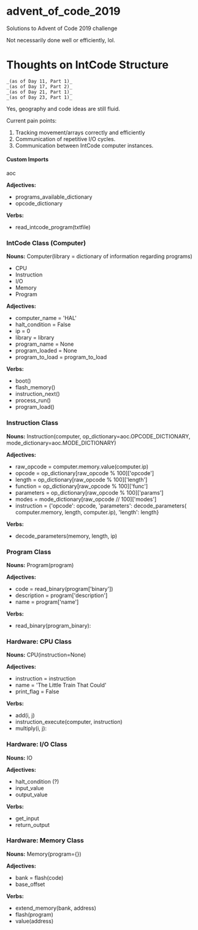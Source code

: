# advent_of_code_2019
 Solutions to Advent of Code 2019 challenge

 Not necessarily done well or efficiently, lol.

#

# Thoughts on IntCode Structure
    _(as of Day 11, Part 1)_
    _(as of Day 17, Part 2)_
    _(as of Day 21, Part 1)_
    _(as of Day 23, Part 1)_


Yes, geography and code ideas are still fluid.

Current pain points:
1. Tracking movement/arrays correctly and efficiently
2. Communication of repetitive I/O cycles.
3. Communication between IntCode computer instances.


#### Custom Imports

aoc

**Adjectives:**
- programs_available_dictionary
- opcode_dictionary

**Verbs:**
- read_intcode_program(txtfile)


### IntCode Class (Computer)
**Nouns:**
Computer(library = dictionary of information regarding programs)
- CPU
- Instruction
- I/O
- Memory
- Program


**Adjectives:**
- computer_name = 'HAL'
- halt_condition = False
- ip = 0
- library = library
- program_name = None
- program_loaded = None
- program_to_load = program_to_load


**Verbs:**
- boot()
- flash_memory()
- instruction_next()
- process_run()
- program_load()


### Instruction Class
**Nouns:**
Instruction(computer, op_dictionary=aoc.OPCODE_DICTIONARY,
            mode_dictionary=aoc.MODE_DICTIONARY)


**Adjectives:**
- raw_opcode = computer.memory.value(computer.ip)
- opcode = op_dictionary[raw_opcode % 100]['opcode']
- length = op_dictionary[raw_opcode % 100]['length']
- function = op_dictionary[raw_opcode % 100]['func']
- parameters = op_dictionary[raw_opcode % 100]['params']
- modes = mode_dictionary[raw_opcode // 100]['modes']
- instruction = {'opcode': opcode,
                 'parameters': decode_parameters(
                    computer.memory,
                    length,
                    computer.ip),
                'length': length}


**Verbs:**
- decode_parameters(memory, length, ip)


### Program Class
**Nouns:**
Program(program)


**Adjectives:**
- code = read_binary(program['binary'])
- description = program['description']
- name = program['name']


**Verbs:**
- read_binary(program_binary):


### Hardware:  CPU Class
**Nouns:**
CPU(instruction=None)


**Adjectives:**
- instruction = instruction
- name = 'The Little Train That Could'
- print_flag = False


**Verbs:**
- add(i, j)
- instruction_execute(computer, instruction)
- multiply(i, j):


### Hardware:  I/O Class
**Nouns:**
IO

**Adjectives:**
- halt_condition (?)
- input_value
- output_value

**Verbs:**
- get_input
- return_output


### Hardware:  Memory Class
**Nouns:**
Memory(program={})


**Adjectives:**
- bank = flash(code)
- base_offset


**Verbs:**
- extend_memory(bank, address)
- flash(program)
- value(address)

